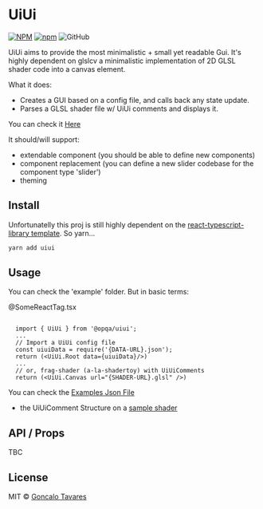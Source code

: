 # UiUi

[![NPM](https://img.shields.io/npm/v/uiui.svg)](https://www.npmjs.com/package/uiui)
[![npm](https://img.shields.io/npm/dm/uiui.svg)](https://www.npmjs.com/package/uiui)
![GitHub](https://img.shields.io/github/license/qwertyopqa/uiui)

UiUi aims to provide the most minimalistic + small yet readable Gui.
It's highly dependent on glslcv a minimalistic implementation of 2D GLSL shader code into a canvas element.

What it does:
- Creates a GUI based on a config file, and calls back any state update.
- Parses a GLSL shader file w/ UiUi comments and displays it.

You can check it [Here](https://uiui-examples.vercel.app/)


It should/will support:
- extendable component (you should be able to define new components)
- component replacement (you can define a new slider codebase for the component type 'slider')
- theming

## Install
Unfortunatelly this proj is still highly dependent on the [react-typescript-library template](https://github.com/alioguzhan/react-typescript-library). So yarn...
```bash
yarn add uiui
```

## Usage

You can check the 'example' folder. But in basic terms:

@SomeReactTag.tsx
```tsx

  import { UiUi } from '@opqa/uiui';
  ...
  // Import a UiUi config file
  const uiuiData = require('{DATA-URL}.json');
  return (<UiUi.Root data={uiuiData}/>)
  ...
  // or, frag-shader (a-la-shadertoy) with UiUiComments
  return (<UiUi.Canvas url="{SHADER-URL}.glsl" />)

```

You can check the [Examples Json File](https://github.com/qwertyopqa/uiui-examples/blob/main/src/UiUi.testdata.b.json)
+ the UiUiComment Structure on a [sample shader](https://github.com/qwertyopqa/uiui-examples/blob/main/public/shader.frag.glsl)


## API / Props
TBC

## License
MIT © [Goncalo Tavares](https://github.com/qwertyopqa)
